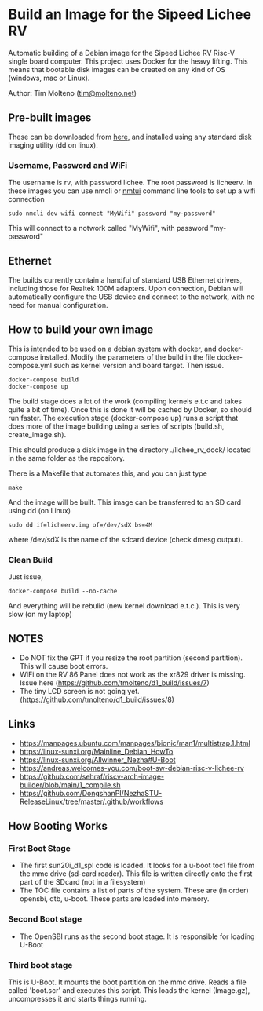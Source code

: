 # Build an Image for the Sipeed Lichee RV

Automatic building of a Debian image for the Sipeed Lichee RV Risc-V single board computer. This project uses Docker for the heavy lifting. This means that bootable disk images can be created on any kind of OS (windows, mac or Linux).

Author: Tim Molteno (tim@molteno.net)

## Pre-built images

These can be downloaded from [here](https://github.com/tmolteno/d1_build/releases), and installed using any standard disk imaging utility (dd on linux).

### Username, Password and WiFi

The username is rv, with password lichee. The root password is licheerv. In these images you can use nmcli or [nmtui](https://www.tecmint.com/nmtui-configure-network-connection/) command line tools to set up a wifi connection

    sudo nmcli dev wifi connect "MyWifi" password "my-password"

This will connect to a notwork called "MyWifi", with password "my-password"

## Ethernet

The builds currently contain a handful of standard USB Ethernet drivers, including those for Realtek 100M adapters. Upon connection, Debian will automatically configure the USB device and connect to the network, with no need for manual configuration.

## How to build your own image

This is intended to be used on a debian system with docker, and docker-compose installed. Modify the parameters of the build in the file docker-compose.yml such as kernel version and board target. Then issue.

    docker-compose build
    docker-compose up

The build stage does a lot of the work (compiling kernels e.t.c and takes quite a bit of time). Once this is done it will be cached by Docker, so should run faster. The execution stage (docker-compose up) runs a script that does more of the image building using a series of scripts (build.sh, create_image.sh).

This should produce a disk image in the directory ./lichee_rv_dock/ located in the same folder as the repository.

There is a Makefile that automates this, and you can just type

    make

And the image will be built. This image can be transferred to an SD card using dd (on Linux)

    sudo dd if=licheerv.img of=/dev/sdX bs=4M

where /dev/sdX is the name of the sdcard device (check dmesg output).


### Clean Build

Just issue,

    docker-compose build --no-cache

And everything will be rebulid (new kernel download e.t.c.). This is very slow (on my laptop)

## NOTES

* Do NOT fix the GPT if you resize the root partition (second partition). This will cause boot errors.
* WiFi on the RV 86 Panel does not work as the xr829 driver is missing. Issue here (https://github.com/tmolteno/d1_build/issues/7)
* The tiny LCD screen is not going yet. (https://github.com/tmolteno/d1_build/issues/8)
   

## Links

* https://manpages.ubuntu.com/manpages/bionic/man1/multistrap.1.html
* https://linux-sunxi.org/Mainline_Debian_HowTo
* https://linux-sunxi.org/Allwinner_Nezha#U-Boot
* https://andreas.welcomes-you.com/boot-sw-debian-risc-v-lichee-rv
* https://github.com/sehraf/riscv-arch-image-builder/blob/main/1_compile.sh
* https://github.com/DongshanPI/NezhaSTU-ReleaseLinux/tree/master/.github/workflows

## How Booting Works

### First Boot Stage
* The first sun20i_d1_spl code is loaded. It looks for a u-boot toc1 file from the mmc drive (sd-card reader). This file is written directly onto the first part of the SDcard (not in a filesystem)
* The TOC file contains a list of parts of the system. These are (in order) opensbi, dtb, u-boot.
These parts are loaded into memory.

### Second Boot stage

* The OpenSBI runs as the second boot stage. It is responsible for loading U-Boot

### Third boot stage

This is U-Boot. It mounts the boot partition on the mmc drive. Reads a file called 'boot.scr' and executes this script. This loads the kernel (Image.gz), uncompresses it and starts things running.


